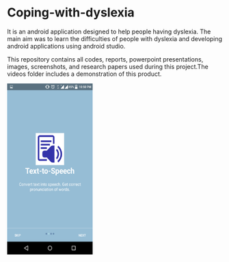 # Coping-with-dyslexia

It is an android application designed to help people having dyslexia. The main aim was to learn the difficulties of people with dyslexia and developing android applications using android studio.

This repository contains all codes, reports, powerpoint presentations, images, screenshots, and research papers used during this project.The videos folder includes a demonstration of this product.

<img src="https://github.com/jagriti04/Coping-with-dyslexia/blob/master/Images/Screenshot_2018-07-24-22-50-51.png " width="200" height="400" />
